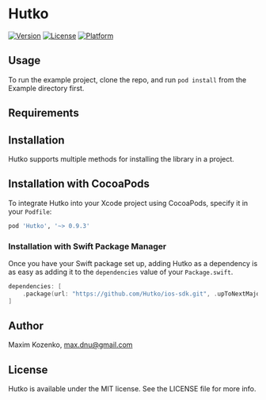 # Hutko

[![Version](https://img.shields.io/cocoapods/v/Hutko.svg?style=flat)](http://cocoapods.org/pods/Hutko)
[![License](https://img.shields.io/cocoapods/l/Hutko.svg?style=flat)](http://cocoapods.org/pods/Hutko)
[![Platform](https://img.shields.io/cocoapods/p/Hutko.svg?style=flat)](http://cocoapods.org/pods/Hutko)

## Usage

To run the example project, clone the repo, and run `pod install` from the Example directory first.

## Requirements

## Installation
Hutko supports multiple methods for installing the library in a project.

## Installation with CocoaPods

To integrate Hutko into your Xcode project using CocoaPods, specify it in your `Podfile`:

```ruby
pod 'Hutko', '~> 0.9.3'
```

### Installation with Swift Package Manager

Once you have your Swift package set up, adding Hutko as a dependency is as easy as adding it to the `dependencies` value of your `Package.swift`.

```swift
dependencies: [
    .package(url: "https://github.com/Hutko/ios-sdk.git", .upToNextMajor(from: "0.9.3"))
]
```

## Author

Maxim Kozenko, max.dnu@gmail.com

## License

Hutko is available under the MIT license. See the LICENSE file for more info.
